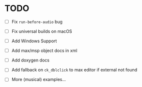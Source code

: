 # TODO

- [ ] Fix `run-before-audio` bug

- [ ] Fix universal builds on macOS

- [ ] Add Windows Support

- [ ] Add max/msp object docs in xml

- [ ] Add doxygen docs

- [ ] Add fallback on `ck_dblclick` to max editor if external not found

- [ ] More (musical) examples...
